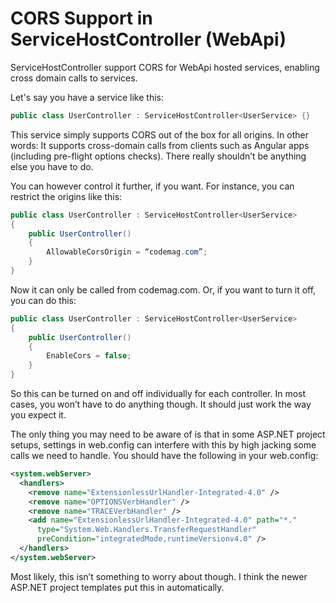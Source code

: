 ﻿# CORS Support in ServiceHostController (WebApi)

ServiceHostController support CORS for WebApi hosted services, enabling cross domain calls to services. 

Let's say you have a service like this:

```c#
public class UserController : ServiceHostController<UserService> {}
```

This service simply supports CORS out of the box for all origins. In other words: It supports cross-domain calls from clients such as Angular apps (including pre-flight options checks). There really shouldn’t be anything else you have to do. 

You can however control it further, if you want. For instance, you can restrict the origins like this:

```c#
public class UserController : ServiceHostController<UserService> 
{
    public UserController()
    {
        AllowableCorsOrigin = “codemag.com”;
    }
}
```

Now it can only be called from codemag.com. Or, if you want to turn it off, you can do this:

```c#
public class UserController : ServiceHostController<UserService> 
{
    public UserController()
    {
        EnableCors = false;
    }
}
```

So this can be turned on and off individually for each controller. In most cases, you won’t have to do anything though. It should just work the way you expect it.

The only thing you may need to be aware of is that in some ASP.NET project setups, settings in web.config can interfere with this by high jacking some calls we need to handle. You should have the following in your web.config:

```xml
<system.webServer>
  <handlers>
    <remove name="ExtensionlessUrlHandler-Integrated-4.0" />
    <remove name="OPTIONSVerbHandler" />
    <remove name="TRACEVerbHandler" />
    <add name="ExtensionlessUrlHandler-Integrated-4.0" path="*."
      type="System.Web.Handlers.TransferRequestHandler" 
      preCondition="integratedMode,runtimeVersionv4.0" />
  </handlers>
</system.webServer>
```

Most likely, this isn’t something to worry about though. I think the newer ASP.NET project templates put this in automatically.
